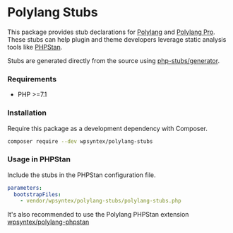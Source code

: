 # Polylang Stubs

This package provides stub declarations for [Polylang](https://wordpress.org/plugins/polylang/) and [Polylang Pro](https://polylang.pro).
These stubs can help plugin and theme developers leverage static analysis tools like [PHPStan](https://phpstan.org/).

Stubs are generated directly from the source using [php-stubs/generator](https://github.com/php-stubs/generator).

### Requirements

- PHP >=7.1

### Installation

Require this package as a development dependency with Composer.

```bash
composer require --dev wpsyntex/polylang-stubs
```

### Usage in PHPStan

Include the stubs in the PHPStan configuration file.

```yaml
parameters:
  bootstrapFiles:
    - vendor/wpsyntex/polylang-stubs/polylang-stubs.php
```

It's also recommended to use the Polylang PHPStan extension [wpsyntex/polylang-phpstan](https://github.com/polylang/polylang-phpstan)

